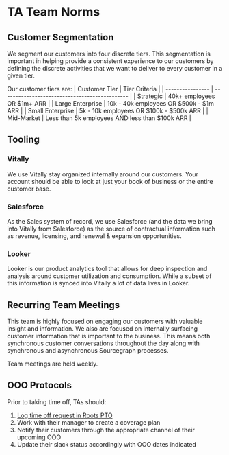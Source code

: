 # TA Team Norms

## Customer Segmentation

We segment our customers into four discrete tiers. This segmentation is important in helping provide a consistent experience to our customers by defining the discrete activities that we want to deliver to every customer in a given tier.

Our customer tiers are:
| Customer Tier | Tier Criteria |
| ---------------- | ---------------------------------------------- |
| Strategic | 40k+ employees OR $1m+ ARR |
| Large Enterprise | 10k - 40k employees OR $500k - $1m ARR |
| Small Enterprise | 5k - 10k employees OR $100k - $500k ARR |
| Mid-Market | Less than 5k employees AND less than $100k ARR |

## Tooling

### Vitally

We use Vitally stay organized internally around our customers. Your account should be able to look at just your book of business or the entire customer base.

### Salesforce

As the Sales system of record, we use Salesforce (and the data we bring into Vitally from Salesforce) as the source of contractual information such as revenue, licensing, and renewal & expansion opportunities. 

### Looker

Looker is our product analytics tool that allows for deep inspection and analysis around customer utilization and consumption. While a subset of this information is synced into Vitally a lot of data lives in Looker.

## Recurring Team Meetings

This team is highly focused on engaging our customers with valuable insight and information. We also are focused on internally surfacing customer information that is important to the business. This means both synchronous customer conversations throughout the day along with synchronous and asynchronous Sourcegraph processes.

Team meetings are held weekly. 

## OOO Protocols

Prior to taking time off, TAs should:

1. [Log time off request in Roots PTO](../../../../benefits-pay-perks/benefits-perks/time-off/index.md)
1. Work with their manager to create a coverage plan
1. Notify their customers through the appropriate channel of their upcoming OOO
1. Update their slack status accordingly with OOO dates indicated
